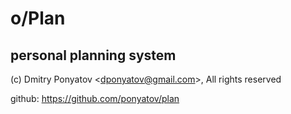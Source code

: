 # o/Plan
## personal planning system

(c) Dmitry Ponyatov <<dponyatov@gmail.com>>, All rights reserved

github: https://github.com/ponyatov/plan
